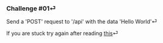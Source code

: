 ### Challenge #01⏎

Send a 'POST' request to '/api' with the data 'Hello World'⏎

If you are stuck try again after reading [this](https://betterprogramming.pub/the-anatomy-of-an-http-request-728a469ecba9)⏎
